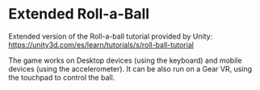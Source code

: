 # Extended Roll-a-Ball
Extended version of the Roll-a-ball tutorial provided by Unity: https://unity3d.com/es/learn/tutorials/s/roll-ball-tutorial

The game works on Desktop devices (using the keyboard) and mobile devices (using the accelerometer). It can be also run on a Gear VR, using the touchpad to control the ball.
